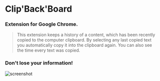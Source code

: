 # Clip'Back'Board
### Extension for Google Chrome.

>This extension keeps a history of a content, which has been recently copied to the computer clipboard. By selecting any last copied text you automatically copy it into the clipboard again. You can also see the time every text was copied.

### Don't lose your information!

![screenshot](https://user-images.githubusercontent.com/26680535/27992433-09d09aa0-649d-11e7-9d5b-bdc929914784.PNG)

